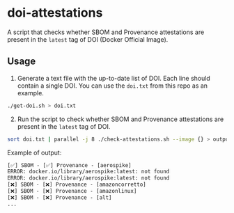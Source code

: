 # doi-attestations

A script that checks whether SBOM and Provenance attestations are present in the `latest` tag of DOI (Docker Official Image).

## Usage

1. Generate a text file with the up-to-date list of DOI. Each line should contain a single DOI. You can use the `doi.txt` from this repo as an example.

```bash
./get-doi.sh > doi.txt
```

2. Run the script to check whether SBOM and Provenance attestations are present in the `latest` tag of DOI.

```bash
sort doi.txt | parallel -j 8 ./check-attestations.sh --image {} > output.txt 2>&1
```

Example of output:

```txt
[✅] SBOM - [✅] Provenance - [aerospike]
ERROR: docker.io/library/aerospike:latest: not found
ERROR: docker.io/library/aerospike:latest: not found
[❌] SBOM - [❌] Provenance - [amazoncorretto]
[❌] SBOM - [❌] Provenance - [amazonlinux]
[❌] SBOM - [❌] Provenance - [alt]
...
```
